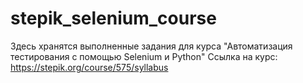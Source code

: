 # stepik_selenium_course
Здесь хранятся выполненные задания для курса "Автоматизация тестирования с помощью Selenium и Python" Ссылка на курс: https://stepik.org/course/575/syllabus